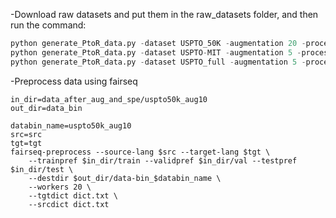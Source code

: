 
-Download raw datasets and put them in the raw_datasets folder, and then run the command:

```python
python generate_PtoR_data.py -dataset USPTO_50K -augmentation 20 -processes 8
python generate_PtoR_data.py -dataset USPTO-MIT -augmentation 5 -processes 8
python generate_PtoR_data.py -dataset USPTO_full -augmentation 5 -processes 8
```


-Preprocess data using fairseq
```shell
in_dir=data_after_aug_and_spe/uspto50k_aug10
out_dir=data_bin

databin_name=uspto50k_aug10
src=src
tgt=tgt
fairseq-preprocess --source-lang $src --target-lang $tgt \
    --trainpref $in_dir/train --validpref $in_dir/val --testpref $in_dir/test \
    --destdir $out_dir/data-bin_$databin_name \
    --workers 20 \
    --tgtdict dict.txt \
    --srcdict dict.txt
```